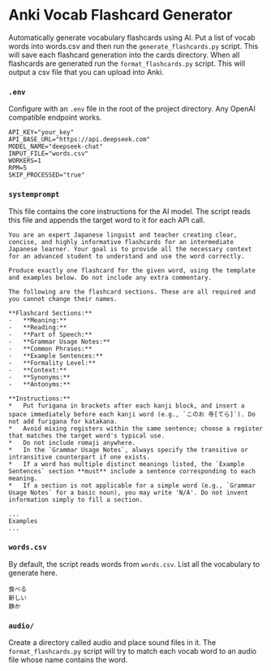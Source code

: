 # Anki Vocab Flashcard Generator

Automatically generate vocabulary flashcards using AI. Put a list of vocab words into words.csv and then run the `generate_flashcards.py` script. This will save each flashcard generation into the cards directory. When all flashcards are generated run the `format_flashcards.py` script. This will output a csv file that you can upload into Anki.

### `.env` 

Configure with an `.env` file in the root of the project directory. Any OpenAI compatible endpoint works.

```env
API_KEY="your_key"
API_BASE_URL="https://api.deepseek.com"
MODEL_NAME="deepseek-chat"
INPUT_FILE="words.csv"
WORKERS=1
RPM=5
SKIP_PROCESSED="true"
```
### `systemprompt` 

This file contains the core instructions for the AI model. The script reads this file and appends the target word to it for each API call. 

```
You are an expert Japanese linguist and teacher creating clear, concise, and highly informative flashcards for an intermediate Japanese learner. Your goal is to provide all the necessary context for an advanced student to understand and use the word correctly.

Produce exactly one flashcard for the given word, using the template and examples below. Do not include any extra commentary.

The following are the flashcard sections. These are all required and you cannot change their names.

**Flashcard Sections:**
-   **Meaning:**
-   **Reading:**
-   **Part of Speech:**
-   **Grammar Usage Notes:**
-   **Common Phrases:**
-   **Example Sentences:**
-   **Formality Level:**
-   **Context:**
-   **Synonyms:**
-   **Antonyms:**

**Instructions:**
*   Put furigana in brackets after each kanji block, and insert a space immediately before each kanji word (e.g., `このお 寺[てら]`). Do not add furigana for katakana.
*   Avoid mixing registers within the same sentence; choose a register that matches the target word's typical use.
*   Do not include romaji anywhere.
*   In the `Grammar Usage Notes`, always specify the transitive or intransitive counterpart if one exists.
*   If a word has multiple distinct meanings listed, the `Example Sentences` section **must** include a sentence corresponding to each meaning.
*   If a section is not applicable for a simple word (e.g., `Grammar Usage Notes` for a basic noun), you may write 'N/A'. Do not invent information simply to fill a section.

...
Examples
...
```

### `words.csv`

By default, the script reads words from `words.csv`. List all the vocabulary to generate here.


```
食べる
新しい
静か
```

### `audio/`

Create a directory called audio and place sound files in it. The `format_flashcards.py` script will try to match each vocab word to an audio file whose name contains the word.
